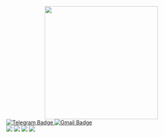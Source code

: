 <div id="header" align="center">
  <img src="https://media.giphy.com/media/PnUatAYWMEMvmiwsyx/giphy.gif" width="300"/>
</div>


<div id="badges">
  <a href="https://t.me/vjuhandsleep">
    <img src="https://img.shields.io/badge/Telegram-white?logo=Telegram&logoColor=blue" alt="Telegram Badge"/>
  </a>
  <a href="grishasafonov008@gmail.com">
    <img src="https://img.shields.io/badge/Gmail-white?logo=gmail&logoColor=red" alt="Gmail Badge"/>
  </a>
</div>
<img src="https://img.shields.io/badge/Python-black?style=for-the-badge&logo=python&logoColor=yellow"/> 
<img src="https://img.shields.io/badge/Django-green?style=for-the-badge&logo=django&logoColor=white"/>
<img src="https://img.shields.io/badge/MySQL-blue?style=for-the-badge&logo=mysql&logoColor=white"/>
<img src="https://img.shields.io/badge/postgresql-white?style=for-the-badge&logo=postgresql&logoColor=blue"/>

